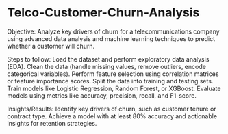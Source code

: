 # Telco-Customer-Churn-Analysis
Objective: Analyze key drivers of churn for a telecommunications company using advanced data analysis and machine learning techniques to predict whether a customer will churn.

Steps to follow:
Load the dataset and perform exploratory data analysis (EDA).
Clean the data (handle missing values, remove outliers, encode categorical variables).
Perform feature selection using correlation matrices or feature importance scores.
Split the data into training and testing sets.
Train models like Logistic Regression, Random Forest, or XGBoost.
Evaluate models using metrics like accuracy, precision, recall, and F1-score.

Insights/Results:
Identify key drivers of churn, such as customer tenure or contract type.
Achieve a model with at least 80% accuracy and actionable insights for retention strategies.
